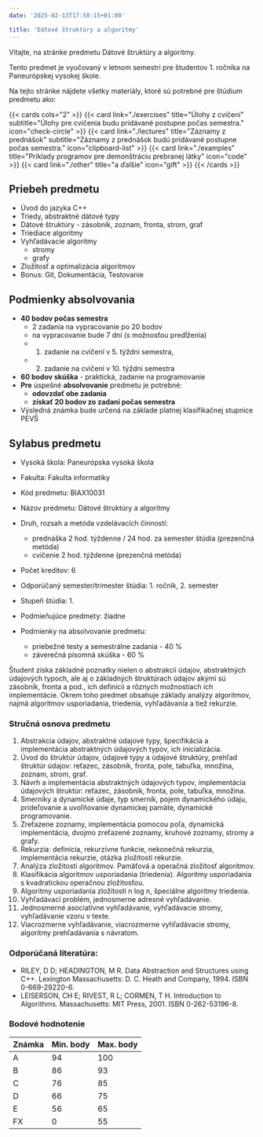 ```yaml
---
date: '2025-02-13T17:58:15+01:00'

title: 'Dátové štruktúry a algoritmy'
---
```


Vitajte, na stránke predmetu Dátové štruktúry a algoritmy.

Tento predmet je vyučovaný v letnom semestri pre študentov 1. ročníka na Paneurópskej vysokej škole.

Na tejto stránke nájdete všetky materiály, ktoré sú potrebné pre štúdium predmetu ako:

{{< cards cols="2" >}}
    {{< card link="./exercises" title="Úlohy z cvičení" subtitle="Úlohy pre cvičenia budu pridávané postupne počas semestra." icon="check-circle" >}}
    {{< card link="./lectures" title="Záznamy z prednášok" subtitle="Záznamy z prednášok budú pridávané postupne počas semestra." icon="clipboard-list" >}}
    {{< card link="./examples" title="Príklady programov pre demonštráciu prebranej látky" icon="code" >}}
    {{< card link="./other" title="a ďalšie" icon="gift" >}}
{{< /cards >}}

## Priebeh predmetu

- Úvod do jazyka C++
- Triedy, abstraktné dátové typy
- Dátové štruktúry - zásobník, zoznam, fronta, strom, graf
- Triediace algoritmy
- Vyhľadávacie algoritmy
    - stromy
    - grafy
- Zložitosť a optimalizácia algoritmov
- Bonus: Git, Dokumentácia, Testovanie

## Podmienky absolvovania

- **40 bodov počas semestra**
  - 2 zadania na vypracovanie po 20 bodov
  - na vypracovanie bude 7 dní (s možnosťou predĺženia)
  - 1. zadanie na cvičení v 5. týždni semestra, 
  - 2. zadanie na cvičení v 10. týždni semestra
- **60 bodov skúška** - praktická, zadanie na programovanie
- **Pre** úspešné **absolvovanie** predmetu je potrebné:
  - **odovzdať obe zadania**
  - **získať 20 bodov zo zadaní počas semestra**
- Výsledná známka bude určená na základe platnej klasifikačnej stupnice PEVŠ

## Sylabus predmetu

- Vysoká škola: Paneurópska vysoká škola
- Fakulta: Fakulta informatiky
- Kód predmetu: BIAX10031
- Názov predmetu: Dátové štruktúry a algoritmy
- Druh, rozsah a metóda vzdelávacích činností:
    - prednáška 2 hod. týždenne / 24 hod. za semester štúdia (prezenčná metóda)
    - cvičenie 2 hod. týždenne (prezenčná metóda)
- Počet kreditov: 6
- Odporúčaný semester/trimester štúdia: 1. ročník, 2. semester

- Stupeň štúdia: 1.
- Podmieňujúce predmety: žiadne

- Podmienky na absolvovanie predmetu:
    - priebežné testy a semestrálne zadania - 40 %
    - záverečná písomná skúška - 60 %

Študent získa základné poznatky nielen o abstrakcii údajov, abstraktných údajových typoch, ale aj o základných
štruktúrach údajov akými sú zásobník, fronta a pod., ich definícii a rôznych možnostiach ich implementácie. Okrem toho
predmet obsahuje základy analýzy algoritmov, najmä algoritmov usporiadania, triedenia, vyhľadávania a tiež rekurzie.

### Stručná osnova predmetu

1. Abstrakcia údajov, abstraktné údajové typy, špecifikácia a implementácia abstraktných údajových typov, ich
   inicializácia.
2. Úvod do štruktúr údajov, údajové typy a údajové štruktúry, prehľad štruktúr údajov: reťazec, zásobník, fronta, pole,
   tabuľka, množina, zoznam, strom, graf.
3. Návrh a implementácia abstraktných údajových typov, implementácia údajových štruktúr: reťazec, zásobník, fronta,
   pole, tabuľka, množina.
4. Smerníky a dynamické údaje, typ smerník, pojem dynamického údaju, prideľovanie a uvoľňovanie dynamickej pamäte,
   dynamické programovanie.
5. Zreťazene zoznamy, implementácia pomocou poľa, dynamická implementácia, dvojmo zreťazené zoznamy, kruhové zoznamy,
   stromy a grafy.
6. Rekurzia: definícia, rekurzívne funkcie, nekonečná rekurzia, implementácia rekurzie, otázka zložitosti rekurzie.
7. Analýza zložitosti algoritmov. Pamäťová a operačná zložitosť algoritmov.
8. Klasifikácia algoritmov usporiadania (triedenia). Algoritmy usporiadania s kvadratickou operačnou zložitosťou.
9. Algoritmy usporiadania zložitosti n log n, špeciálne algoritmy triedenia.
10. Vyhľadávací problém, jednosmerne adresné vyhľadávanie.
11. Jednosmerné asociatívne vyhľadávanie, vyhľadávacie stromy, vyhľadávanie vzoru v texte.
12. Viacrozmerne vyhľadávanie, viacrozmerne vyhľadávacie stromy, algoritmy prehľadávania s návratom.

### Odporúčaná literatúra:

- RILEY, D D; HEADINGTON, M R. Data Abstraction and Structures using C++. Lexington Massachusetts: D. C. Heath and
  Company, 1994. ISBN 0-669-29220-6.
- LEISERSON, CH E; RIVEST, R L; CORMEN, T H. Introduction to Algorithms. Massachusetts: MIT Press, 2001. ISBN
  0-262-53196-8.

### Bodové hodnotenie

| Známka | Min. body | Max. body |
|--------|-----------|-----------|
| A      | 94        | 100       |
| B      | 86        | 93        |
| C      | 76        | 85        |
| D      | 66        | 75        |
| E      | 56        | 65        |
| FX     | 0         | 55        |
